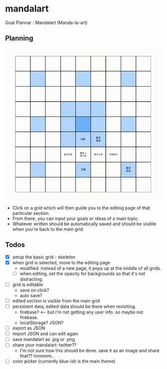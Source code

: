 # mandalart
Goal Plannar : Mandalart (Manda-la-art)

## Planning
![planning](./planning.gif)

- Click on a grid which will then guide you to the editing page of that particular section.
- From there, you can input your goals or ideas of a main topic.
- Whatever written should be automatically saved and should be visible when you're back to the main grid.

## Todos
- [x] setup the basic grid - skeleton
- [x] when grid is selected, move to the editing page
    - modified: instead of a new page, it pops up at the middle of all grids.
    - [ ] when editing, set the opacity for backgrounds so that it's not distracting.
- [ ] grid is editable
    - save on click?
    - auto save?
- [ ] edited section is visible from the main grid
- [ ] persistent data; edited data should be there when revisiting.
    - firebase? <-- but i'm not getting any user info. so maybe not firebase.
    - localStorage? JSON?
- [ ] export as JSON
- [ ] import JSON and can edit again
- [ ] save mandalart as .jpg or .png
- [ ] share your mandalart: twitter??
    - I'm not sure how this should be done. save it as an image and share that?? hmmmm..
- [ ] color picker (currently blue-ish is the main theme)